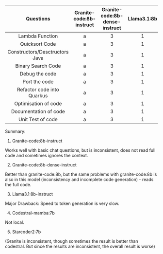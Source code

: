 | Questions | Granite-code:8b-instruct | Granite-code:8b-dense-instruct | Llama3.1:8b | Codestral-Mamba:7b | Starcoder2:7b |
| :----: | :----: | :----: | :----: | :----: | :----: |
| Lambda Function | a | 3 | 1 | 2 | 5 |
| Quicksort Code | a | 3 | 1 | 2 | 5 |
| Constructors/Desctructors Java | a | 3 | 1 | 2 | 5 |
| Binary Search Code | a | 3 | 1 | 2 | 5 |
| Debug the code | a | 3 | 1 | 2 | 5 |
| Port the code | a | 3 | 1 | 2 | 5 |
| Refactor code into Quarkus | a | 3 | 1 | 2 | 5 |
| Optimisation of code | a | 3 | 1 | 2 | 5 |
| Documentation of code | a | 3 | 1 | 2 | 5 |
| Unit Test of code | a | 3 | 1 | 2 | 5 |


Summary:

1. Granite-code:8b-instruct

Works well with basic chat questions, but is inconsistent, does not read full code and sometimes ignores the context.

2. Granite-code:8b-dense-instruct

Better than granite-code:8b, but the same problems with granite-code:8b is also in this model (inconsistency and incomplete code generation) - reads the full code.

3. Llama3.1:8b-instruct

Major Drawback: Speed to token generation is very slow. 

4. Codestral-mamba:7b

Not local.

5. Starcoder2:7b


(Granite is inconsistent, though sometimes the result is better than codestral. But since the results are inconsistent, the overall result is worse)
